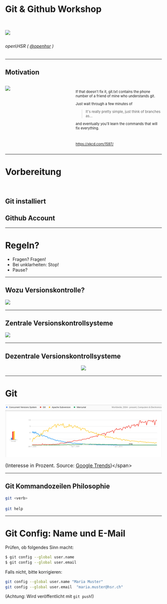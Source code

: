 <!-- $theme: default -->

<!-- Presentation made with [Marp](https://yhatt.github.io/marp/) -->
# Git & Github Workshop
# ![](https://s3-us-west-2.amazonaws.com/airskul/2016-06-02%2015:26:20-998-1464881180--997086473.jpg)

###### open\HSR ( [@openhsr](https://github.com/openhsr) )
---
## Motivation
<div style="display: flex; flex-direction: row; align-content: space-between;">
  <p style="width: 45%">
    <img src="https://imgs.xkcd.com/comics/git.png" />
  </p>
  <div style="width:55%; font-size: 0.8em;">
      <br>
      <p>If that doesn't fix it, git.txt contains the phone number of a friend of mine who understands git.</p>
      <p>Just wait through a few minutes of</p>
      <blockquote>It's really pretty simple, just think of branches as...</blockquote>
      <p>and eventually you'll learn the commands that will fix everything.</p>
    <br>
    <p><a href="https://xkcd.com/1597/">https://xkcd.com/1597/</a></p>
  </div>
</div>

---

# Vorbereitung
<br>

## Git installiert
## Github Account

---

# Regeln?

* Fragen? Fragen!
* Bei unklarheiten: Stop!
* Pause?


---


<p>
<h2> Wozu Versionskontrolle?</h2>
<img src="http://cdn2.hubspot.net/hub/379003/file-2533844795-jpg/Blog_Assets/Version_Control_Graphic-2.jpg" style="height: 600px" />
</p>

---

## Zentrale Versionskontrollsysteme
![](https://git-scm.com/book/en/v2/book/01-introduction/images/centralized.png)

---

## Dezentrale Versionskontrollsysteme
<p style="text-align: center">
<img src="https://git-scm.com/book/en/v2/book/01-introduction/images/distributed.png" style="height: 600px" />
</p>


---
# Git



<img src="res/git-stats.png" />

<span style="font-size: 1rem">(Interesse in Prozent. Source: [Google Trends](https://trends.google.com/trends/explore?cat=5&date=all&q=%2Fm%2F09d6g,%2Fm%2F05vqwg,%2Fm%2F012ct9,%2Fm%2F08441_))</span>

---

## Git Kommandozeilen Philosophie

```bash
git <verb>

git help
```

---

# Git Config: Name und E-Mail
Prüfen, ob folgendes Sinn macht:
```bash
$ git config --global user.name
$ git config --global user.email
```

Falls nicht, bitte korrigieren:
```bash
git config --global user.name "Maria Muster"
git config --global user.email  "maria.muster@hsr.ch"
```
(Achtung: Wird veröffentlicht mit `git push`!)